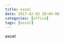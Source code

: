 ```yaml
---
title: excel
date: 2017-02-02 18:04:00
categories: [office]
tags: [excel]
---
```

excel
<!-- more -->



<!--<img src="/images/6.png" width="800" height="263" />-->
<!--<font color=#FF6666></font>-->
